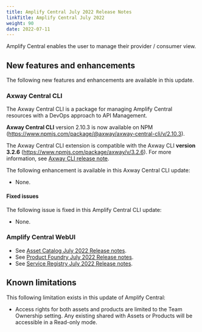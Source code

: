 ```yaml
---
title: Amplify Central July 2022 Release Notes
linkTitle: Amplify Central July 2022
weight: 90
date: 2022-07-11
---
```


Amplify Central enables the user to manage their provider / consumer view.

## New features and enhancements

The following new features and enhancements are available in this update.

### Axway Central CLI

The Axway Central CLI is a package for managing Amplify Central resources with a DevOps approach to API Management.

**Axway Central CLI** version 2.10.3 is now available on NPM (<https://www.npmjs.com/package/@axway/axway-central-cli/v/2.10.3>).

The Axway Central CLI extension is compatible with the Axway CLI **version 3.2.6** (<https://www.npmjs.com/package/axway/v/3.2.6>).
For more information, see [Axway CLI release note]([https://docs.axway.com/bundle/axwaycli-open-docs/page/docs/release_notes/3_2_6_20220630_relnote/index.html]).

The following enhancement is available in this Axway Central CLI update:

* None.

#### Fixed issues

The following issue is fixed in this Amplify Central CLI update:

* None.

### Amplify Central WebUI

* See [Asset Catalog July 2022 Release notes](/docs/amplify_relnotes/20220729_catalog_relnotes).
* See [Product Foundry July 2022 Release notes](/docs/amplify_relnotes/20220729_foundry_relnotes).
* See [Service Registry July 2022 Release notes](/docs/amplify_relnotes/20220729_serviceregistry_relnotes).

## Known limitations

This following limitation exists in this update of Amplify Central:

* Access rights for both assets and products are limited to the Team Ownership setting. Any existing shared with Assets or Products will be accessible in a Read-only mode.
